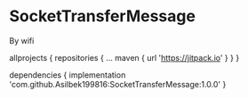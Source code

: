 # SocketTransferMessage
By wifi

allprojects {
		repositories {
			...
			maven { url 'https://jitpack.io' }
		}
	}
  
  
  dependencies {
	        implementation 'com.github.Asilbek199816:SocketTransferMessage:1.0.0'
	}
